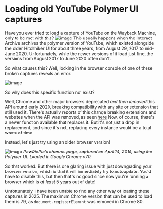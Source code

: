 # Loading old YouTube Polymer UI captures
Have you ever tried to load a capture of YouTube on the Wayback Machine, only to be met with *this*?
![image](https://github.com/user-attachments/assets/3fd84214-dfd3-44b3-a22f-df40f68208a0)
This usually happens when the Internet Archive archives the polymer version of YouTube, which existed alongside the older Hitchhiker UI for about three years, from August 29, 2017 to mid-June 2020.
Unfortunately, while the newer versions of it load just fine, the versions from August 2017 to June 2020 often don't. 

So what causes this? Well, looking in the browser console of one of these broken captures reveals an error. 

![image](https://github.com/user-attachments/assets/1ff90145-0ee9-479f-88f2-932dfe88a724)

So why does this specific function not exist?

Well, Chrome and other major browsers deprecated *and then removed* this API around early 2020, breaking compatibility with any site or extension that still used it.
There's actually reports of this change breaking extensions and websites when the API was removed, as seen [here](https://github.com/Adobe-CEP/CEP-Resources/issues/272)
Now, of course, there's a newer function available that replaces it. But it's not just a drop in replacement, and since it's not, replacing every instance would be a total
waste of time. 

Instead, let's just try using an older browser version!

![image](https://github.com/user-attachments/assets/619b0d5b-fa7d-47fd-8f2b-d2f05f7b202d)
*PewDiePie's channel page, captured on April 14, 2019, using the Polymer UI. Loaded in Google Chrome v70.*

So that worked. But there is one glaring issue with just downgrading your browser version, which is that it will immediately
try to autoupdate. You'd have to disable this, but then that's no good since now you're running a browser which is *at least* 5 years out of date!

Unfortunately, I have been unable to find any other way of loading these captures in 2025. The maximum Chrome version that can be used to load them is 79, as `document.registerElement` was removed in Chrome 80.
